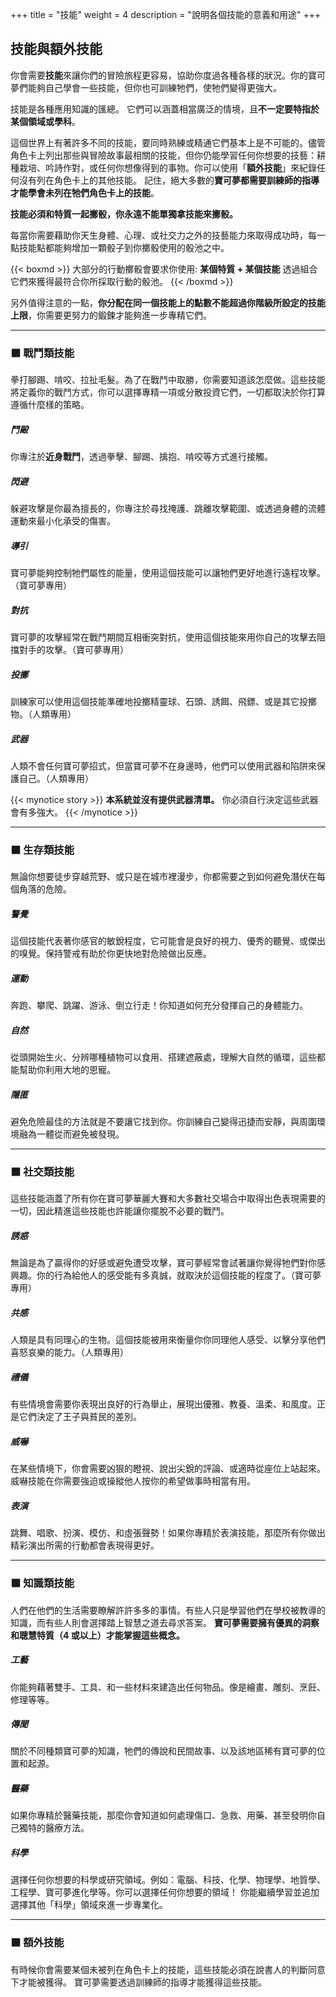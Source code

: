 +++
title = "技能"
weight = 4
description = "說明各個技能的意義和用途"
+++

## 技能與額外技能
你會需要**技能**來讓你們的冒險旅程更容易，協助你度過各種各樣的狀況。你的寶可夢們能夠自己學會一些技能，但你也可訓練牠們，使牠們變得更強大。

技能是各種應用知識的匯總。
它們可以涵蓋相當廣泛的情境，且**不一定要特指於某個領域或學科**。

這個世界上有著許多不同的技能，要同時熟練或精通它們基本上是不可能的。儘管角色卡上列出那些與冒險故事最相關的技能，但你仍能學習任何你想要的技藝：耕種栽培、吟詩作對，或任何你想像得到的事物。你可以使用「**額外技能**」來紀錄任何沒有列在角色卡上的其他技能。
記住，絕大多數的**寶可夢都需要訓練師的指導才能學會未列在牠們角色卡上的技能**。

**技能必須和特質一起擲骰，你永遠不能單獨拿技能來擲骰。**

每當你需要藉助你天生身體、心理、或社交力之外的技藝能力來取得成功時，每一點技能點都能夠增加一顆骰子到你擲骰使用的骰池之中。

{{< boxmd >}}
大部分的行動擲骰會要求你使用: <b>某個特質 + 某個技能</b>
透過組合它們來獲得最符合你所採取行動的骰池。
{{< /boxmd >}}

另外值得注意的一點，**你分配在同一個技能上的點數不能超過你階級所設定的技能上限**，你需要更努力的鍛鍊才能夠進一步專精它們。


---
### ⬛ 戰鬥類技能
拳打腳踢、啃咬、拉扯毛髮。為了在戰鬥中取勝，你需要知道該怎麼做。這些技能將定義你的戰鬥方式，你可以選擇專精一項或分散投資它們，一切都取決於你打算遵循什麼樣的策略。

##### 鬥毆
你專注於**近身戰鬥**，透過拳擊、腳踢、擒抱、啃咬等方式進行接觸。

##### 閃避
躲避攻擊是你最為擅長的，你專注於尋找掩護、跳離攻擊範圍、或透過身體的流體運動來最小化承受的傷害。

##### 導引
寶可夢能夠控制牠們屬性的能量，使用這個技能可以讓牠們更好地進行遠程攻擊。（寶可夢專用）

##### 對抗
寶可夢的攻擊經常在戰鬥期間互相衝突對抗，使用這個技能來用你自己的攻擊去阻擋對手的攻擊。（寶可夢專用）

##### 投擲
訓練家可以使用這個技能準確地投擲精靈球、石頭、誘餌、飛鏢、或是其它投擲物。（人類專用）

##### 武器
人類不會任何寶可夢招式，但當寶可夢不在身邊時，他們可以使用武器和陷阱來保護自己。（人類專用）

{{< mynotice story >}}
**本系統並沒有提供武器清單。** 你必須自行決定這些武器會有多強大。
{{< /mynotice >}}


---
### ⬛ 生存類技能
無論你想要徒步穿越荒野、或只是在城市裡漫步，你都需要之到如何避免潛伏在每個角落的危險。

##### 警覺
這個技能代表著你感官的敏銳程度，它可能會是良好的視力、優秀的聽覺、或傑出的嗅覺。保持警戒有助於你更快地對危險做出反應。

##### 運動
奔跑、攀爬、跳躍、游泳、倒立行走！你知道如何充分發揮自己的身體能力。

##### 自然
從頭開始生火、分辨哪種植物可以食用、搭建遮蔽處，理解大自然的循環，這些都能幫助你利用大地的恩寵。

##### 隱匿
避免危險最佳的方法就是不要讓它找到你。你訓練自己變得迅捷而安靜，與周圍環境融為一體從而避免被發現。


---
### ⬛ 社交類技能
這些技能涵蓋了所有你在寶可夢華麗大賽和大多數社交場合中取得出色表現需要的一切，因此精進這些技能也許能讓你擺脫不必要的戰鬥。

##### 誘惑
無論是為了贏得你的好感或避免遭受攻擊，寶可夢經常會試著讓你覺得牠們對你感興趣。你的行為給他人的感受能有多真誠，就取決於這個技能的程度了。（寶可夢專用）

##### 共感
人類是具有同理心的生物。這個技能被用來衡量你你同理他人感受、以擊分享他們喜怒哀樂的能力。（人類專用）

##### 禮儀
有些情境會需要你表現出良好的行為舉止，展現出優雅、教養、溫柔、和風度。正是它們決定了王子與貧民的差別。

##### 威嚇
在某些情境下，你會需要凶狠的瞪視、說出尖銳的評論、或適時從座位上站起來。威嚇技能在你需要強迫或操縱他人按你的希望做事時相當有用。

##### 表演
跳舞、唱歌、扮演、模仿、和虛張聲勢！如果你專精於表演技能，那麼所有你做出精彩演出所需的行動都會表現得更好。


---
### ⬛ 知識類技能
人們在他們的生活需要瞭解許許多多的事情。有些人只是學習他們在學校被教導的知識，而有些人則會選擇踏上智慧之道去尋求答案。
**寶可夢需要擁有優異的洞察和聰慧特質（4 或以上）才能掌握這些概念。**


##### 工藝
你能夠藉著雙手、工具、和一些材料來建造出任何物品。像是繪畫、雕刻、烹飪、修理等等。

##### 傳聞
關於不同種類寶可夢的知識，牠們的傳說和民間故事、以及該地區稀有寶可夢的位置和起源。

##### 醫藥
如果你專精於醫藥技能，那麼你會知道如何處理傷口、急救、用藥、甚至發明你自己獨特的醫療方法。

##### 科學
選擇任何你想要的科學或研究領域。例如：電腦、科技、化學、物理學、地質學、工程學、寶可夢進化學等。你可以選擇任何你想要的領域！
你能繼續學習並追加選擇其他「科學」領域來進一步專業化。

---
### ⬛ 額外技能
有時候你會需要某個未被列在角色卡上的技能，這些技能必須在說書人的判斷同意下才能被獲得。
寶可夢需要透過訓練師的指導才能獲得這些技能。

